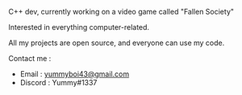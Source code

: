 C++ dev, currently working on a video game called "Fallen Society"

Interested in everything computer-related.

All my projects are open source, and everyone can use my code.

Contact me :
- Email : yummyboi43@gmail.com
- Discord : Yummy#1337

<!---
Yummymanx/Yummymanx is a ✨ special ✨ repository because its `README.md` (this file) appears on your GitHub pe.
You can click the Preview link to take a look at your changes.
--->
